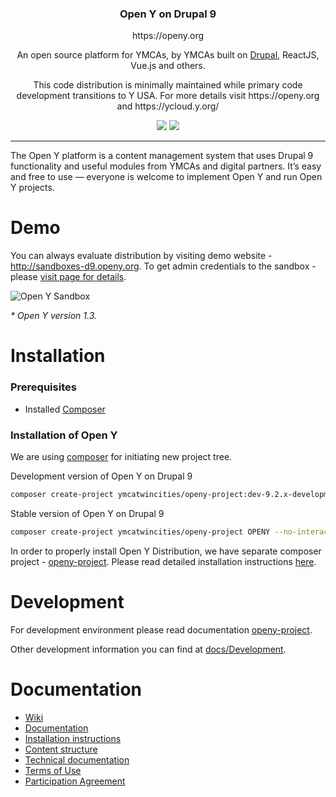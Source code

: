 <p align="center">
 <!-- Will replace with new Open Y logo soon. <a href="https://openy.org">
    <img alt="Open Y Logo" src="" width="144">
  </a> -->
</p>

<h3 align="center">
  Open Y on Drupal 9
</h3>
<p align="center">
  https://openy.org
</p>
<p align="center">
  An open source platform for YMCAs, by YMCAs built on <a href="https://drupal.org">Drupal</a>, ReactJS, Vue.js and others.
</p>

<p align="center">
This code distribution is minimally maintained while primary code development transitions to Y USA. For more details visit https://openy.org and https://ycloud.y.org/
</p>

<p align="center">
  <a href="https://packagist.org/packages/ymcatwincities/openy"><img src="https://img.shields.io/packagist/v/ymcatwincities/openy.svg?style=flat-square"></a>
  <a href="https://packagist.org/packages/ymcatwincities/openy"><img src="https://img.shields.io/packagist/dm/ymcatwincities/openy.svg?style=flat-square"></a>
</p>

***

The Open Y platform is a content management system that uses Drupal 9 functionality and useful modules from YMCAs and digital partners. It’s easy and free to use — everyone is welcome to implement Open Y and run Open Y projects.

# Demo
You can always evaluate distribution by visiting demo website - http://sandboxes-d9.openy.org. To get admin credentials to the sandbox - please [visit page for details](https://community.openymca.org/t/how-can-i-try-or-get-a-demo-of-open-y/318).

![Open Y Sandbox](docs/assets/sandbox.gif "Open Y Demo")

*\* Open Y version 1.3.*

# Installation

### Prerequisites

- Installed [Composer](https://getcomposer.org/download/)

### Installation of Open Y
We are using [composer](https://getcomposer.org/) for initiating new project tree.

Development version of Open Y on Drupal 9
```sh
composer create-project ymcatwincities/openy-project:dev-9.2.x-development OPENY --no-interaction
```

Stable version of Open Y on Drupal 9
```sh
composer create-project ymcatwincities/openy-project OPENY --no-interaction
```

In order to properly install Open Y Distribution, we have separate composer project - [openy-project](https://github.com/ymcatwincities/openy-project). Please read detailed installation instructions [here](https://github.com/ymcatwincities/openy-project).

# Development
For development environment please read documentation [openy-project](https://github.com/ymcatwincities/openy-project#development-environment).

Other development information you can find at [docs/Development](https://docs.openy.org/docs/development/).


# Documentation
- [Wiki](https://docs.openy.org/docs/wiki/)
- [Documentation](https://docs.openy.org/docs/)
- [Installation instructions](https://github.com/ymcatwincities/openy-project#installation)
- [Content structure](https://docs.openy.org/docs/content-structure/)
- [Technical documentation](https://docs.openy.org/docs/development/)
- [Terms of Use](https://docs.openy.org/docs/wiki/open-y-terms-of-use/)
- [Participation Agreement](https://docs.openy.org/docs/wiki/open-y-participant-agreement/)
